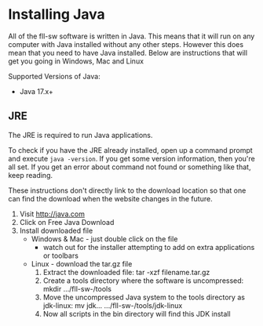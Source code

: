 Installing Java
===============
All of the fll-sw software is written in Java. This means that it will run on any computer with Java installed without any other steps. However this does mean that you need to have Java installed. Below are instructions that will get you going in Windows, Mac and Linux

Supported Versions of Java:
  * Java 17.x+

JRE
-----
The JRE is required to run Java applications.

To check if you have the JRE already installed, open up a command prompt and execute `java -version`. If you get some version information, then you're all set. If you get an error about command not found or something like that, keep reading.

These instructions don't directly link to the download location so that one can find the download when the website changes in the future.

  1. Visit http://java.com
  1. Click on Free Java Download
  1. Install downloaded file
      * Windows & Mac - just double click on the file
        * watch out for the installer attempting to add on extra applications or toolbars
      * Linux - download the tar.gz file
        1. Extract the downloaded file: tar -xzf filename.tar.gz
        2. Create a tools directory where the software is uncompressed: mkdir .../fll-sw-<version>/tools
        3. Move the uncompressed Java system to the tools directory as jdk-linux: mv jdk... .../fll-sw-<version>/tools/jdk-linux
        4. Now all scripts in the bin directory will find this JDK install
